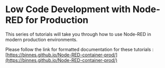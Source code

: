 # Low Code Development with Node-RED for Production

This series of tutorials will take you through how to use Node-RED in modern production environments.

Please follow the link for formatted documentation for these tutorials : [https://binnes.github.io/Node-RED-container-prod/](https://binnes.github.io/Node-RED-container-prod/)
